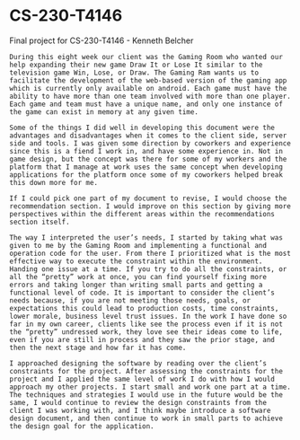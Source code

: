 # CS-230-T4146
Final project for CS-230-T4146 -  Kenneth Belcher

	During this eight week our client was the Gaming Room who wanted our help expanding their new game Draw It or Lose It similar to the television game Win, Lose, or Draw. The Gaming Ram wants us to facilitate the development of the web-based version of the gaming app which is currently only available on android. Each game must have the ability to have more than one team involved with more than one player. Each game and team must have a unique name, and only one instance of the game can exist in memory at any given time. 

	Some of the things I did well in developing this document were the advantages and disadvantages when it comes to the client side, server side and tools. I was given some direction by coworkers and experience since this is a fiend I work in, and have some experience in. Not in game design, but the concept was there for some of my workers and the platform that I manage at work uses the same concept when developing applications for the platform once some of my coworkers helped break this down more for me. 
	
	If I could pick one part of my document to revise, I would choose the recommendation section. I would improve on this section by giving more perspectives within the different areas within the recommendations section itself. 

	The way I interpreted the user’s needs, I started by taking what was given to me by the Gaming Room and implementing a functional and operation code for the user. From there I prioritized what is the most effective way to execute the constraint within the environment. Handing one issue at a time. If you try to do all the constraints, or all the “pretty” work at once, you can find yourself fixing more errors and taking longer than writing small parts and getting a functional level of code. It is important to consider the client’s needs because, if you are not meeting those needs, goals, or expectations this could lead to production costs, time constraints, lower morale, business level trust issues. In the work I have done so far in my own career, clients like see the process even if it is not the “pretty” undressed work, they love see their ideas come to life, even if you are still in process and they saw the prior stage, and then the next stage and how far it has come. 
	
	I approached designing the software by reading over the client’s constraints for the project. After assessing the constraints for the project and I applied the same level of work I do with how I would approach my other projects. I start small and work one part at a time. The techniques and strategies I would use in the future would be the same, I would continue to review the design constraints from the client I was working with, and I think maybe introduce a software design document, and then continue to work in small parts to achieve the design goal for the application. 
